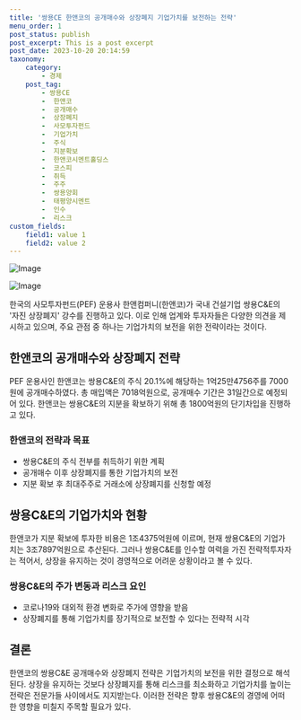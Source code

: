 ```yaml
---
title: '쌍용CE 한앤코의 공개매수와 상장폐지 기업가치를 보전하는 전략'
menu_order: 1
post_status: publish
post_excerpt: This is a post excerpt
post_date: 2023-10-20 20:14:59
taxonomy:
    category:
        - 경제
    post_tag:
        - 쌍용CE
        -  한앤코
        -  공개매수
        -  상장폐지
        -  사모투자펀드
        -  기업가치
        -  주식
        -  지분확보
        -  한앤코시멘트홀딩스
        -  코스피
        -  취득
        -  주주
        -  쌍용양회
        -  태평양시멘트
        -  인수
        -  리스크
custom_fields:
    field1: value 1
    field2: value 2
---
```


![Image](https://imgnews.pstatic.net/image/293/2024/02/06/0000051404_001_20240206134607000.jpg?type=w647)

![Image](https://imgnews.pstatic.net/image/293/2024/02/06/0000051404_002_20240206134607042.png?type=w647)


한국의 사모투자펀드(PEF) 운용사 한앤컴퍼니(한앤코)가 국내 건설기업 쌍용C&E의 '자진 상장폐지' 강수를 진행하고 있다. 이로 인해 업계와 투자자들은 다양한 의견을 제시하고 있으며, 주요 관점 중 하나는 기업가치의 보전을 위한 전략이라는 것이다.

## 한앤코의 공개매수와 상장폐지 전략
PEF 운용사인 한앤코는 쌍용C&E의 주식 20.1%에 해당하는 1억25만4756주를 7000원에 공개매수하였다. 총 매입액은 7018억원으로, 공개매수 기간은 31일간으로 예정되어 있다. 한앤코는 쌍용C&E의 지분을 확보하기 위해 총 1800억원의 단기차입을 진행하고 있다.

### 한앤코의 전략과 목표
- 쌍용C&E의 주식 전부를 취득하기 위한 계획
- 공개매수 이후 상장폐지를 통한 기업가치의 보전
- 지분 확보 후 최대주주로 거래소에 상장폐지를 신청할 예정

## 쌍용C&E의 기업가치와 현황
한앤코가 지분 확보에 투자한 비용은 1조4375억원에 이르며, 현재 쌍용C&E의 기업가치는 3조7897억원으로 추산된다. 그러나 쌍용C&E를 인수할 여력을 가진 전략적투자자는 적어서, 상장을 유지하는 것이 경영적으로 어려운 상황이라고 볼 수 있다.

### 쌍용C&E의 주가 변동과 리스크 요인
- 코로나19와 대외적 환경 변화로 주가에 영향을 받음
- 상장폐지를 통해 기업가치를 장기적으로 보전할 수 있다는 전략적 시각

## 결론
한앤코의 쌍용C&E 공개매수와 상장폐지 전략은 기업가치의 보전을 위한 결정으로 해석된다. 상장을 유지하는 것보다 상장폐지를 통해 리스크를 최소화하고 기업가치를 높이는 전략은 전문가들 사이에서도 지지받는다. 이러한 전략은 향후 쌍용C&E의 경영에 어떠한 영향을 미칠지 주목할 필요가 있다.
